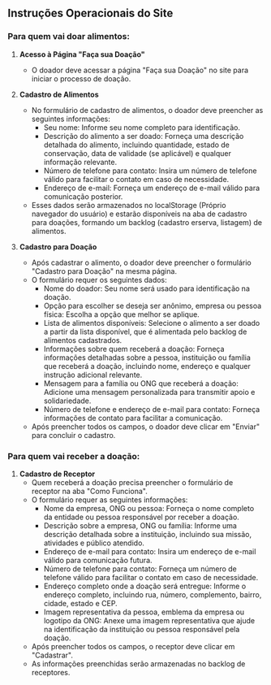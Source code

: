 ## Instruções Operacionais do Site

### Para quem vai doar alimentos:

1. **Acesso à Página "Faça sua Doação"**
   - O doador deve acessar a página "Faça sua Doação" no site para iniciar o processo de doação.

2. **Cadastro de Alimentos**
   - No formulário de cadastro de alimentos, o doador deve preencher as seguintes informações:
     - Seu nome: Informe seu nome completo para identificação.
     - Descrição do alimento a ser doado: Forneça uma descrição detalhada do alimento, incluindo quantidade, estado de conservação, data de validade (se aplicável) e qualquer informação relevante.
     - Número de telefone para contato: Insira um número de telefone válido para facilitar o contato em caso de necessidade.
     - Endereço de e-mail: Forneça um endereço de e-mail válido para comunicação posterior.
   - Esses dados serão armazenados no localStorage (Próprio navegador do usuário) e estarão disponíveis na aba de cadastro para doações, formando um backlog (cadastro erserva, listagem) de alimentos.

3. **Cadastro para Doação**
   - Após cadastrar o alimento, o doador deve preencher o formulário "Cadastro para Doação" na mesma página.
   - O formulário requer os seguintes dados:
     - Nome do doador: Seu nome será usado para identificação na doação.
     - Opção para escolher se deseja ser anônimo, empresa ou pessoa física: Escolha a opção que melhor se aplique.
     - Lista de alimentos disponíveis: Selecione o alimento a ser doado a partir da lista disponível, que é alimentada pelo backlog de alimentos cadastrados.
     - Informações sobre quem receberá a doação: Forneça informações detalhadas sobre a pessoa, instituição ou família que receberá a doação, incluindo nome, endereço e qualquer instrução adicional relevante.
     - Mensagem para a família ou ONG que receberá a doação: Adicione uma mensagem personalizada para transmitir apoio e solidariedade.
     - Número de telefone e endereço de e-mail para contato: Forneça informações de contato para facilitar a comunicação.
   - Após preencher todos os campos, o doador deve clicar em "Enviar" para concluir o cadastro.

### Para quem vai receber a doação:

1. **Cadastro de Receptor**
   - Quem receberá a doação precisa preencher o formulário de receptor na aba "Como Funciona".
   - O formulário requer as seguintes informações:
     - Nome da empresa, ONG ou pessoa: Forneça o nome completo da entidade ou pessoa responsável por receber a doação.
     - Descrição sobre a empresa, ONG ou família: Informe uma descrição detalhada sobre a instituição, incluindo sua missão, atividades e público atendido.
     - Endereço de e-mail para contato: Insira um endereço de e-mail válido para comunicação futura.
     - Número de telefone para contato: Forneça um número de telefone válido para facilitar o contato em caso de necessidade.
     - Endereço completo onde a doação será entregue: Informe o endereço completo, incluindo rua, número, complemento, bairro, cidade, estado e CEP.
     - Imagem representativa da pessoa, emblema da empresa ou logotipo da ONG: Anexe uma imagem representativa que ajude na identificação da instituição ou pessoa responsável pela doação.
   - Após preencher todos os campos, o receptor deve clicar em "Cadastrar".
   - As informações preenchidas serão armazenadas no backlog de receptores.

